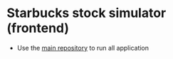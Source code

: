 # Starbucks stock simulator (frontend)

- Use the [main repository](https://github.com/matheusschreiber/Starbucks-stocks) to run all application